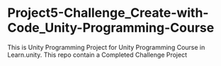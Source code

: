 # Project5-Challenge_Create-with-Code_Unity-Programming-Course
 This is Unity Programming Project for Unity Programming Course in Learn.unity. This repo contain a Completed Challenge Project
